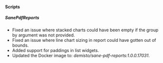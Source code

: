 
#### Scripts

##### SanePdfReports
- Fixed an issue where stacked charts could have been empty if the group by argument was not provided.
- Fixed an issue where line chart sizing in report could have gotten out of bounds.
- Added support for paddings in list widgets.
- Updated the Docker image to: *demisto/sane-pdf-reports:1.0.0.17031*.
